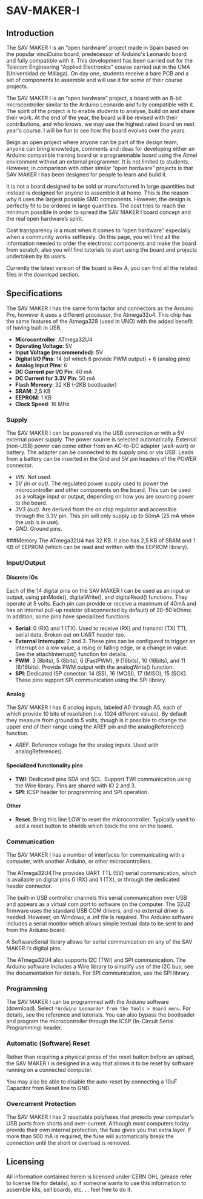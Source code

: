 # SAV-MAKER-I
## Introduction

The SAV MAKER I is an “open hardware” project made in Spain based on the popular vinciDuino board, predecessor of 
Arduino's Leonardo board and fully compatible with it. 
This development has been carried out for the Telecom Engineering "Applied Electronics" course carried out in the
UMA (Universidad de Málaga). On day one, students receive a bare PCB and a set of components to assemble and will
use it for some of their course projects.

The SAV MAKER I is an “open hardware” project, a board with an 8-bit microcontroller similar to the Arduino Leonardo
and fully compatible with it. The spirit of the project is to enable students to analyse, build on and share their work.
At the end of the year, the board will be revised with their contributions, and who knows, we may use the highest rated board
on next year's course. I will be fun to see how the board evolves over the years.

Beign an open project where anyone can be part of the design team; anyone can bring knowledge, comments and ideas for 
developing either an Arduino compatible training board or a programmable board using the Atmel environment without an 
external programmer. It is not limited to students. However, in comparison with other similar “open hardware” projects is 
that SAV MAKER I has been designed for people to  learn and build it. 

It is not a board designed to be sold or manufactured in large quantities but instead is designed for anyone to assemble it 
at home. This is the reason why it uses the largest possible SMD components. However, the design is perfectly fit to be ordered
in large quantities. The cost tries to reach the minimum possible in order to spread the SAV MAKER I board concept and the 
real open hardware’s spirit.

Cost transparency is a must when it comes to “open hardware” especially when a community works selflessly.
On this page, you will find all the information needed to order the electronic components and make the board from scratch, 
also you will find tutorials to start using the board and projects undertaken by its users.

Currently the latest version of the board is Rev A, you can find all the related files in the download section.

## Specifications
The SAV MAKER I has the same form factor and connectors as the Arduino Pro, however it uses a different processor, the 
Atmega32u4. This chip has the same features of the Atmega328 (used in UNO) with the added benefit of having built in USB.

- **Microcontroller**: ATmega32U4
- **Operating Voltage**: 5V
- **Input Voltage (recommended)**: 5V
- **Digital I/O Pins**: 14 (of which 6 provide PWM output) + 6 (analog pins)
- **Analog Input Pins**: 6
- **DC Current per I/O Pin**:	40 mA
- **DC Current for 3.3V Pin**: 50 mA
- **Flash Memory**: 32 KB (-2KB bootloader)
- **SRAM**: 2,5 KB
- **EEPROM**: 1 KB
- **Clock Speed**: 16 MHz

### Supply
The SAV MAKER I can be powered via the USB connection or with a 5V external power supply. The power source is selected 
automatically.
External (non-USB) power can come either from an AC-to-DC adapter (wall-wart) or battery. The adapter can be connected 
to its supply pins or via USB. Leads from a battery can be inserted in the Gnd and 5V pin headers of the POWER connector.
- *VIN*. Not used.
- *5V (in or out)*. The regulated power supply used to power the microcontroller and other components on the board. This can be used
as a voltage input or output, depending on how you are sourcing power to the board.
- *3V3 (out)*. Are derived from the on chip regulator and accessible through the 3.3V pin. This pin will only supply up to 
50mA (25 mA when the usb is in use).
- *GND*. Ground pins.

###Memory
The ATmega32U4 has 32 KB. It also has 2,5 KB of SRAM and 1 KB of EEPROM (which can be read and written with the EEPROM library).

### Input/Output
#### Discrete IOs
Each of the 14 digital pins on the SAV MAKER I can be used as an input or output, using pinMode(), digitalWrite(), and 
digitalRead() functions. They operate at 5 volts. Each pin can provide or receive a maximum of 40mA and has an internal 
pull-up resistor (disconnected by default) of 20-50 kOhms. In addition, some pins have specialized functions:

- **Serial**: 0 (RX) and 1 (TX). Used to receive (RX) and transmit (TX) TTL serial data. Broken out on UART header too.
- **External Interrupts**: 2 and 3. These pins can be configured to trigger an interrupt on a low value, a rising or falling 
edge, or a change in value. See the attachInterrupt() function for details.
- **PWM**: 3 (8bits), 5 (8bits), 6 (FastPWM), 9 (16bits), 10 (16bits), and 11 (8/16bits). Provide PWM output with the 
analogWrite() function.
- **SPI**: Dedicated ISP conector: 14 (SS), 16 (MOSI), 17 (MISO), 15 (SCK). These pins support SPI communication using the 
SPI library.

#### Analog
The SAV MAKER I has 6 analog inputs, labeled A0 through A5, each of which provide 10 bits of resolution 
(i.e. 1024 different values). By default they measure from ground to 5 volts, though is it possible to change the upper 
end of their range using the AREF pin and the analogReference() function. 
- *AREF*. Reference voltage for the analog inputs. Used with analogReference().


#### Specialized functionality pins
- **TWI**: Dedicated pins SDA and SCL. Support TWI communication using the Wire library. Pins are shared with IO 2 and 3.
- **SPI**: ICSP header for programming and SPI operation.

#### Other
- **Reset**. Bring this line LOW to reset the microcontroller. Typically used to add a reset button to shields which 
block the one on the board.

### Communication
The SAV MAKER I has a number of interfaces for communicating with a computer, with another Arduino, or other microcontrollers.

The ATmega32U4The provides UART TTL (5V) serial communication, which is available on digital pins 0 (RX) and 1 (TX), 
or through the dedicated header connector.

The built-in USB controller channels this serial communication over USB and appears as a virtual com port to software on the 
computer. The 32U2 firmware uses the standard USB COM drivers, and no external driver is needed.
However, on Windows, a .inf file is required. The Arduino software includes a serial monitor which allows simple textual data 
to be sent to and from the Arduino board.

A SoftwareSerial library allows for serial communication on any of the SAV MAKER I’s digital pins.

The ATmega32U4 also supports I2C (TWI) and SPI communication. The Arduino software includes a Wire library to simplify use 
of the I2C bus; see the documentation for details. For SPI communication, use the SPI library.

### Programming
The SAV MAKER I can be programmed with the Arduino software (download). Select `*Arduino Leonardo* from the Tools > Board menu`. 
For details, see the reference and tutorials.
You can also bypass the bootloader and program the microcontroller through the ICSP (In-Circuit Serial Programming) header.

### Automatic (Software) Reset
Rather than requiring a physical press of the reset button before an upload, the SAV MAKER I is designed in a way that 
allows it to be reset by software running on a connected computer. 

You may also be able to disable the auto-reset by connecting a 10uF Capacitor from Reset line to GND.

### Overcurrent Protection
The SAV MAKER I has 2 resettable polyfuses that protects your computer’s USB ports from shorts and over-current. 
Although most computers today provide their own internal protection, the fuse gives you that extra layer. 
If more than 500 mA is required, the fuse will automatically break the connection until the short or overload is removed.

## Licensing
All information contained herein is licensed under CERN OHL (please refer to license file for details), so if someone 
wants to use this information to assemble kits, sell boards, etc. … feel free to do it.
